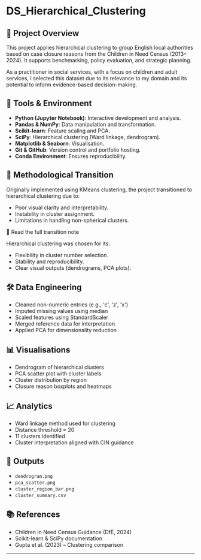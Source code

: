 # DS_Hierarchical_Clustering

## 📌 Project Overview
This project applies hierarchical clustering to group English local authorities based on case closure reasons from the Children in Need Census (2013–2024). It supports benchmarking, policy evaluation, and strategic planning.

As a practitioner in social services, with a focus on children and adult services, I selected this dataset due to its relevance to my domain and its potential to inform evidence-based decision-making.

## 🧰 Tools & Environment
- **Python (Jupyter Notebook)**: Interactive development and analysis.
- **Pandas & NumPy**: Data manipulation and transformation.
- **Scikit-learn**: Feature scaling and PCA.
- **SciPy**: Hierarchical clustering (Ward linkage, dendrogram).
- **Matplotlib & Seaborn**: Visualisation.
- **Git & GitHub**: Version control and portfolio hosting.
- **Conda Environment**: Ensures reproducibility.

## 🔄 Methodological Transition
Originally implemented using KMeans clustering, the project transitioned to hierarchical clustering due to:
- Poor visual clarity and interpretability.
- Instability in cluster assignment.
- Limitations in handling non-spherical clusters.

📄 Read the full transition note

Hierarchical clustering was chosen for its:
- Flexibility in cluster number selection.
- Stability and reproducibility.
- Clear visual outputs (dendrograms, PCA plots).

## 🛠️ Data Engineering
- Cleaned non-numeric entries (e.g., 'c', 'z', 'x')
- Imputed missing values using median
- Scaled features using StandardScaler
- Merged reference data for interpretation
- Applied PCA for dimensionality reduction

## 📊 Visualisations
- Dendrogram of hierarchical clusters
- PCA scatter plot with cluster labels
- Cluster distribution by region
- Closure reason boxplots and heatmaps

## 📈 Analytics
- Ward linkage method used for clustering
- Distance threshold = 20
- 11 clusters identified
- Cluster interpretation aligned with CIN guidance

## 📁 Outputs
- `dendrogram.png`
- `pca_scatter.png`
- `cluster_region_bar.png`
- `cluster_summary.csv`

## 📚 References
- Children in Need Census Guidance (DfE, 2024)
- Scikit-learn & SciPy documentation
- Gupta et al. (2023) – Clustering comparison

---